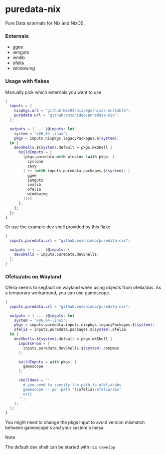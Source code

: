 # puredata-nix

Pure Data externals for Nix and NixOS.

### Externals

- ggee
- iemguts
- iemlib
- ofelia
- windowing

### Usage with flakes

Manually pick which externals you want to use

```nix
{
  inputs = {
    nixpkgs.url = "github:NixOS/nixpkgs/nixos-unstable";
    puredata.url = "github:enzohideo/puredata-nix";
  };

  outputs = { ... }@inputs: let
    system = "x86_64-linux";
    pkgs = inputs.nixpkgs.legacyPackages.${system};
  in {
    devShells.${system}.default = pkgs.mkShell {
      buildInputs = [
        (pkgs.puredata-with-plugins (with pkgs; [
          cyclone
          zexy
        ] ++ (with inputs.puredata.packages.${system}; [
          ggee
          iemguts
          iemlib
          ofelia
          windowing
        ])))
      ];
    };
  };
}
```

Or use the example dev shell provided by this flake

```nix
{
  inputs.puredata.url = "github:enzohideo/puredata-nix";

  outputs = { ... }@inputs: {
    devShells = inputs.puredata.devShells;
  };
}
```

### Ofelia/abs on Wayland

Ofelia seems to segfault on wayland when using objects from ofelia/abs. As a
temporary workaround, you can use gamescope.

```nix
{
  inputs.puredata.url = "github:enzohideo/puredata-nix";

  outputs = { ... }@inputs: let
    system = "x86_64-linux";
    pkgs = inputs.puredata.inputs.nixpkgs.legacyPackages.${system};
    ofelia = inputs.puredata.packages.${system}.ofelia;
  in {
    devShells.${system}.default = pkgs.mkShell {
      inputsFrom = [
        inputs.puredata.devShells.${system}.compmus
      ];

      buildInputs = with pkgs; [
        gamescope
      ];

      shellHook = ''
        # you need to specify the path to ofelia/abs
        gamescope -- pd -path "${ofelia}/ofelia/abs"
        exit
      '';
    };
  };
}
```

You might need to change the pkgs input to avoid version mismatch between
gamescope's and your system's mesa.

> [!NOTE]
> The default dev shell can be started with `nix develop`
